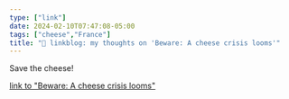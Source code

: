 ```yaml
---
type: ["link"]
date: 2024-02-10T07:47:08-05:00
tags: ["cheese","France"]
title: "🔗 linkblog: my thoughts on 'Beware: A cheese crisis looms'"
---
```

Save the cheese!

[link to "Beware: A cheese crisis looms"](https://www.vox.com/down-to-earth/2024/2/10/24065277/cheese-extinction-camembert-brie-mold)

